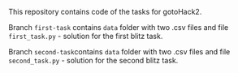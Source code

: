 This repository contains code of the tasks for gotoHack2.

Branch `first-task` contains `data` folder with two .csv files and file `first_task.py` - solution for the first blitz task.

Branch `second-task`contains `data` folder with two .csv files and file `second_task.py` - solution for the second blitz task.
